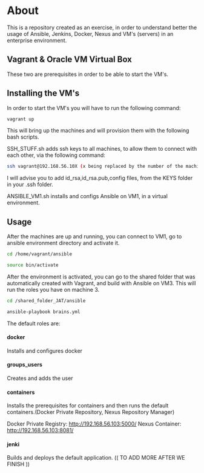 # About

This is a repository created as an exercise, in order to understand better the usage of Ansible, Jenkins, Docker, Nexus and VM's (servers) in an enterprise environment. 

## Vagrant & Oracle VM Virtual Box

These two are prerequisites in order to be able to start the VM's.

## Installing the VM's

In order to start the VM's you will have to run the following command:

```bash
vagrant up
```
This will bring up the machines and will provision them with the following bash scripts. 

SSH_STUFF.sh adds ssh keys to all machines, to allow them to connect with each other, via the following command:

```bash
ssh vagrant@192.168.56.10X (x being replaced by the number of the machine 1,2 or 3)
```
I will advise you to add id_rsa,id_rsa.pub,config files, from the KEYS folder in your .ssh folder.


ANSIBLE_VM1.sh installs and configs Ansible on VM1, in a virtual environment.

## Usage

After the machines are up and running, you can connect to VM1, go to ansible environment directory and activate it. 

```bash
cd /home/vagrant/ansible

source bin/activate
```

After the environment is activated, you can go to the shared folder that was automatically created with Vagrant, and build with Ansible on VM3. This will run the roles you have on machine 3.

```bash
cd /shared_folder_JAT/ansible

ansible-playbook brains.yml
```

The default roles are:

#### docker

Installs and configures docker

#### groups_users

Creates and adds the user

#### containers

Installs the prerequisites for containers and then runs the default containers.(Docker Private Repository, Nexus Repository Manager)

Docker Private Registry: http://192.168.56.103:5000/
Nexus Container: http://192.168.56.103:8081/

#### jenki

Builds and deploys the default application. (( TO ADD MORE AFTER WE FINISH ))

